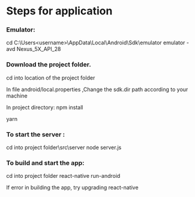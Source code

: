 # Steps for application

### Emulator:

cd C:\Users\<username>\AppData\Local\Android\Sdk\emulator
emulator -avd Nexus_5X_API_28

### Download the project folder.
cd into location of the project folder

In file android/local.properties ,Change the sdk.dir path according to your machine

In project directory: 
npm install

yarn


### To start the server :
cd into project folder\src\server
node server.js

### To build and start the app:
cd into project folder
react-native run-android

If error in building the app, try upgrading react-native
